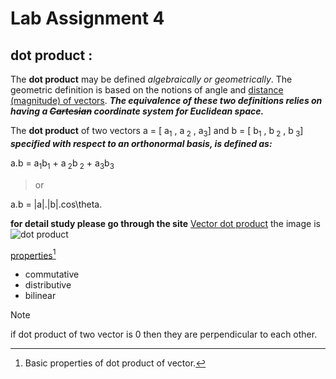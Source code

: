 # Lab Assignment 4 
## dot product : 
The **dot product** may be defined *algebraically or geometrically*. The geometric definition is based on the notions of angle and <ins> distance (magnitude) of vectors</ins>. ***The equivalence of these two definitions relies on having a ~~Cartesian~~ coordinate system for Euclidean space.***

The **dot product** of two vectors a = [ a<sub>1</sub> , a<sub> 2</sub> , a<sub>3</sub>]  and b = [ b<sub>1</sub> , b<sub> 2</sub> ,  b<sub> 3</sub>]  ***specified with respect to an orthonormal basis, is defined as:***

 a.b = a<sub>1</sub>b<sub>1</sub> + a<sub> 2</sub>b<sub> 2</sub> + a<sub>3</sub>b<sub>3</sub> 

>or 

a.b = |a|.|b|.cos\theta.

**for detail study please go through the site** [Vector dot product](https://en.wikipedia.org/wiki/Dot_product)
the image is ![dot product](https://d138zd1ktt9iqe.cloudfront.net/media/seo_landing_files/geometrical-meaning-of-dot-product-1626103065.png)

<ins> properties[^1]</ins>
- commutative
- distributive
- bilinear

>[!NOTE]
> if dot product of two vector is 0 then they are perpendicular to each other.
[^1]: Basic properties of dot product of vector.

